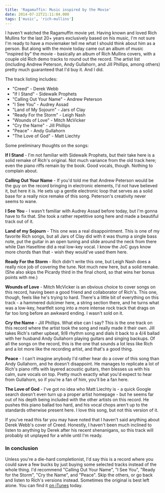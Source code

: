 ```yaml
---
title: 'Ragamuffin: Music inspired by the Movie'
date: 2014-07-22T21:11:04.000
tags: ['music', 'rich-mullins']
---
```


I haven't watched the Ragamuffin movie yet. Having known and loved Rich Mullins for the last 20+ years exclusively based on his music, I'm not sure I'm ready to have a moviemaker tell me what I should think about him as a person. But along with the movie today came out an album of music "inspired by" the movie - basically an album of Rich Mullins covers, with a couple old Rich demo tracks to round out the record. The artist list (including Andrew Peterson, Andy Gullahorn, and Jill Phillips, among others) pretty much guaranteed that I'd buy it. And I did.

The track listing includes:

- "Creed" - Derek Webb
- "If I Stand" - Sidewalk Prophets
- "Calling Out Your Name" - Andrew Peterson
- "I See You" - Audrey Assad
- "Land of My Sojourn" - Jars of Clay
- "Ready For the Storm" - Leigh Nash
- "Wounds of Love" - Mitch McVicker
- "Cry the Name" - Jill Phillips
- "Peace" - Andy Gullahorn
- "The Love of God" - Matt Liechty

Some preliminary thoughts on the songs:

**If I Stand** - I'm not familiar with Sidewalk Prophets, but their take here is a solid remake of Rich's original. Not much variance from the old track here; even the piano riffs remain by the book. Good vocals, though. Nothing to complain about.

**Calling Out Your Name** - If you'd told me that Andrew Peterson would be the guy on the record bringing in electronic elements, I'd not have believed it, but here it is. He sets up a gentle electronic loop that serves as a solid base for a really nice remake of this song. Peterson's creativity never seems to wane.

**I See You** - I wasn't familiar with Audrey Assad before today, but I'm gonna have to fix that. She took a rather repetitive song here and made a beautiful track out of it.

**Land of my Sojourn** - This one was a real disappointment. This is one of my favorite Rich songs, but all Jars of Clay did with it was thump a single bass note, put the guitar in an open tuning and slide around the neck from there while Dan Haseltine did a real low-key vocal. I know the JoC guys know more chords than that - wish they would've used them here.

**Ready For the Storm** - Rich didn't write this one, but Leigh Nash does a really nice job of covering the tune. Not much new here, but a solid remake. (She also skips the Picardy third in the final chord, so that wins her bonus points with me.)

**Wounds of Love** - Mitch McVicker is an obvious choice to cover songs on this record, having been a good friend and collaborator of Rich's. This one, though, feels like he's trying to hard. There's a little bit of everything on this track - a hammered dulcimer here, a string section there, and he turns what was a low-key, heartfelt song into a more intense rock track that drags on far too long before an awkward ending. I wasn't sold on it.

**Cry the Name** - Jill Phillips. What else can I say? This is the one track on this record where the artist took the song and really made it their own. Jill takes Rich's rather upbeat, 9/8 rhythm song and dials it back to a 4/4 ballad with her husband Andy Gullahorn playing guitars and singing backups. Of all the songs on the record, this is the one that sounds a lot less like Rich and a lot more like the recording artist, and that's a good thing.

**Peace** - I can't imagine anybody I'd rather hear do a cover of this song than Andy Gullahorn, and he doesn't disappoint. He manages to replicate a lot of Rich's piano riffs with layered acoustic guitars, then blesses us with his calm, sure vocals on top. Pretty much exactly what you'd expect to hear from Gullahorn, so if you're a fan of him, you'll be a fan here.

**The Love of God** - I've got no idea who Matt Liechty is - a quick Google search doesn't even turn up a proper artist homepage - but he seems far out of his depth being included with the other artists on this record. He pushes this piano ballad too hard, and his vocal chops aren't up to the standards otherwise present here. I love this song, but not this version of it.

If you've read this far you may have noted that I haven't said anything about Derek Webb's cover of Creed. Honestly, I haven't been much inclined to listen to anything by Derek after his recent shenanigans, so this track will probably sit unplayed for a while until I'm ready.

### In conclusion

Unless you're a die-hard completionist, I'd say this is a record where you could save a few bucks by just buying some selected tracks instead of the whole thing. I'd recommend "Calling Out Your Name", "I See You", "Ready for the Storm", "Cry the Name", and "Peace". Skip the others, or go back and listen to Rich's versions instead. Sometimes the original is best left alone. You can find it [on iTunes](https://itunes.apple.com/us/album/ragamuffin-music-inspired/id898098238) today.
